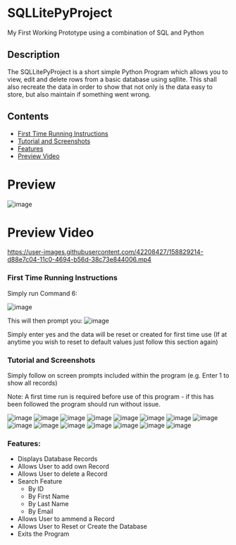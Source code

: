 # SQLLitePyProject
My First Working Prototype using a combination of SQL and Python

## Description

The SQLLitePyProject is a short simple Python Program which allows you to view, edit and delete rows from a basic database using sqllite. 
This shall also recreate the data in order to show that not only is the data easy to store, but also maintain if something went wrong.

## Contents

- [First Time Running Instructions](#First-Time-Running-Instructions)
- [Tutorial and Screenshots](#Tutorial-and-Screenshots)
- [Features](#Features)
- [Preview Video](#Preview-Video)

# Preview
![image](https://user-images.githubusercontent.com/42208427/158641965-20c6db41-4247-4cb5-b1a5-72ea08565b5b.png)

# Preview Video
https://user-images.githubusercontent.com/42208427/158829214-d88e7c04-11c0-4694-b56d-38c73e844006.mp4

### First Time Running Instructions

Simply run Command 6:

![image](https://user-images.githubusercontent.com/42208427/158633701-7222b7d7-1420-4890-a1d1-6e9f2c33a973.png)

This will then prompt you:
![image](https://user-images.githubusercontent.com/42208427/158633908-ad62a8e6-9143-4038-8373-c9e88f49ee32.png)

Simply enter yes and the data will be reset or created for first time use (If at anytime you wish to reset to default values just follow this section again)

### Tutorial and Screenshots

Simply follow on screen prompts included within the program (e.g. Enter 1 to show all records)

Note: A first time run is required before use of this program - if this has been followed the program should run without issue.

![image](https://user-images.githubusercontent.com/42208427/158637412-a8b5a312-1542-450b-905d-e18f7f54f989.png)
![image](https://user-images.githubusercontent.com/42208427/158637568-17162415-eb16-4276-ab17-cbb942519604.png)
![image](https://user-images.githubusercontent.com/42208427/158637621-f1022f72-d53d-4e7b-b7b1-dcb418ad3dde.png)
![image](https://user-images.githubusercontent.com/42208427/158637778-8c01c54b-5fba-4ead-974c-4a4666e63584.png)
![image](https://user-images.githubusercontent.com/42208427/158637839-21118ab8-f9e1-4f16-9fc1-b1f00f7ee5c7.png)
![image](https://user-images.githubusercontent.com/42208427/158637918-3b738cd8-e46e-4d06-b497-acbb77086a70.png)
![image](https://user-images.githubusercontent.com/42208427/158638055-0978e11c-6abf-4793-9ba2-0c265129516c.png)
![image](https://user-images.githubusercontent.com/42208427/158638148-85adcd3d-6243-47c6-940d-27c7528c6079.png)
![image](https://user-images.githubusercontent.com/42208427/158638287-b87b07f5-0e17-4665-ab00-c2499c1bec71.png)
![image](https://user-images.githubusercontent.com/42208427/158638354-57146894-de38-43b3-a566-66d75faf0b33.png)
![image](https://user-images.githubusercontent.com/42208427/158638949-6e588451-4e1c-4ea2-9120-50588acc37f4.png)
![image](https://user-images.githubusercontent.com/42208427/158639282-b42ccc9c-5fff-4995-a590-955aa6c9e89c.png)
![image](https://user-images.githubusercontent.com/42208427/158640422-e4fb88f4-4334-45cc-b7ba-1f5e8c49cb60.png)
![image](https://user-images.githubusercontent.com/42208427/158640539-591f7abf-552f-48a6-b98c-70f262a344cc.png)
![image](https://user-images.githubusercontent.com/42208427/158640605-48f82811-821b-461d-9c6e-1b6c1f3d4545.png)

### Features:
- Displays Database Records
- Allows User to add own Record
- Allows User to delete a Record
- Search Feature
  - By ID
  - By First Name
  - By Last Name
  - By Email
- Allows User to ammend a Record
- Allows User to Reset or Create the Database
- Exits the Program
